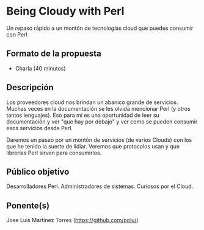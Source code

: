 # Being Cloudy with Perl

Un repaso rápido a un montón de tecnologías cloud que puedes consumir con Perl

## Formato de la propuesta

* Charla (40 minutos)

## Descripción

Los proveedores cloud nos brindan un abanico grande de servicios. Muchas veces en la documentación
se les olvida mencionar Perl (y otros tantos lenguajes). Eso para mí es una oportunidad de leer su 
documentación y ver "que hay por debajo" y ver como se pueden consumir esos servicios desde Perl.

Daremos un paseo por un montón de servicios (de varios Clouds) con los que he tenido la suerte de 
lidiar. Veremos que protocolos usan y que librerias Perl sirven para consumirlos.

## Público objetivo

Desarrolladores Perl. Administradores de sistemas. Curiosos por el Cloud.

## Ponente(s)

Jose Luis Martinez Torres (https://github.com/pplu/)

